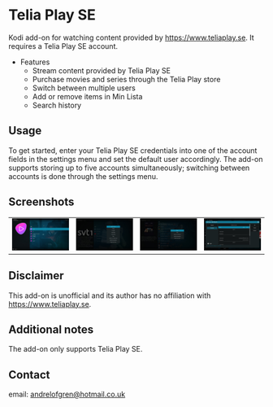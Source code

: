 # Telia Play SE
Kodi add-on for watching content provided by https://www.teliaplay.se. It requires a Telia Play SE account.

* Features
	* Stream content provided by Telia Play SE
	* Purchase movies and series through the Telia Play store
	* Switch between multiple users
	* Add or remove items in Min Lista
	* Search history

## Usage
To get started, enter your Telia Play SE credentials into one of the account fields in the settings menu and set the default user accordingly. The add-on supports storing up to five accounts simultaneously; switching between accounts is done through the settings menu.

## Screenshots
<table>
  <tr>
    <td><img src="resources/screenshot-01.jpg" width=270></td>
    <td><img src="resources/screenshot-02.jpg" width=270></td>
    <td><img src="resources/screenshot-03.jpg" width=270></td>
    <td><img src="resources/screenshot-04.jpg" width=270></td>
  </tr>
 </table>

## Disclaimer
This add-on is unofficial and its author has no affiliation with https://www.teliaplay.se.

## Additional notes
The add-on only supports Telia Play SE.

## Contact
email: andrelofgren@hotmail.co.uk

